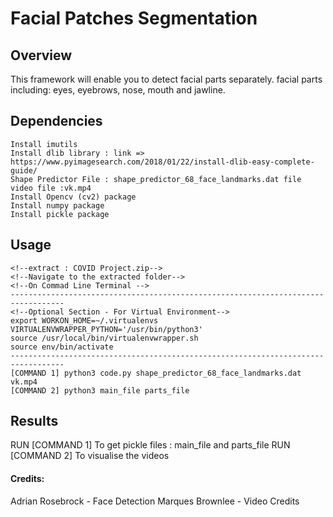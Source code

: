 # Facial Patches Segmentation 

## Overview

This framework will enable you to detect facial parts separately. facial parts including: eyes, eyebrows, nose, mouth and jawline.


## Dependencies

``` 
Install imutils
Install dlib library : link => https://www.pyimagesearch.com/2018/01/22/install-dlib-easy-complete-guide/
Shape Predictor File : shape_predictor_68_face_landmarks.dat file 
video file :vk.mp4
Install Opencv (cv2) package
Install numpy package
Install pickle package
```

## Usage
```
<!--extract : COVID Project.zip-->
<!--Navigate to the extracted folder-->
<!--On Commad Line Terminal -->
----------------------------------------------------------------------------------
<!--Optional Section - For Virtual Environment-->
export WORKON_HOME=~/.virtualenvs
VIRTUALENVWRAPPER_PYTHON='/usr/bin/python3'
source /usr/local/bin/virtualenvwrapper.sh
source env/bin/activate
----------------------------------------------------------------------------------
[COMMAND 1] python3 code.py shape_predictor_68_face_landmarks.dat vk.mp4
[COMMAND 2] python3 main_file parts_file 
```
## Results

RUN [COMMAND 1] To get pickle files : main_file and parts_file
RUN [COMMAND 2] To visualise the videos 


#### Credits:
Adrian Rosebrock - Face Detection
Marques Brownlee - Video Credits

